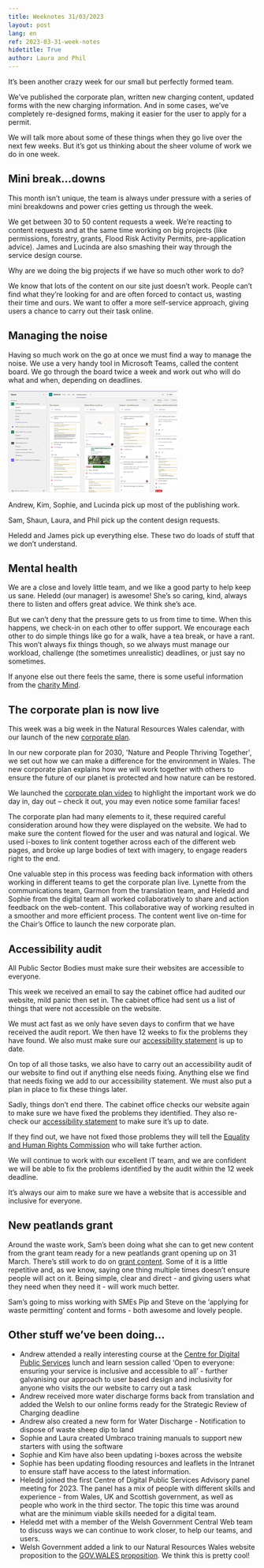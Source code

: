 ```yaml
---
title: Weeknotes 31/03/2023
layout: post
lang: en
ref: 2023-03-31-week-notes
hidetitle: True
author: Laura and Phil
---
```


It’s been another crazy week for our small but perfectly formed team.

We’ve published the corporate plan, written new charging content, updated forms with the new charging information. And in some cases, we’ve completely re-designed forms, making it easier for the user to apply for a permit.

We will talk more about some of these things when they go live over the next few weeks. But it’s got us thinking about the sheer volume of work we do in one week. 

## Mini break…downs

This month isn’t unique, the team is always under pressure with a series of mini breakdowns and power cries getting us through the week. 

We get between 30 to 50 content requests a week. We’re reacting to content requests and at the same time working on big projects (like permissions, forestry, grants, Flood Risk Activity Permits, pre-application advice). James and Lucinda are also smashing their way through the service design course.

Why are we doing the big projects if we have so much other work to do?

We know that lots of the content on our site just doesn’t work. People can’t find what they’re looking for and are often forced to contact us, wasting their time and ours. We want to offer a more self-service approach, giving users a chance to carry out their task online.

## Managing the noise

Having so much work on the go at once we must find a way to manage the noise. We use a very handy tool in Microsoft Teams, called the content board. We go through the board twice a week and work out who will do what and when, depending on deadlines.

![alt text](https://github.com/nrw-digital/week-notes/blob/ae6f9483dffc01638cd7e244bcc6253f89742599/images/31032023-001.png?raw=true)

Andrew, Kim, Sophie, and Lucinda pick up most of the publishing work.

Sam, Shaun, Laura, and Phil pick up the content design requests.

Heledd and James pick up everything else. These two do loads of stuff that we don’t understand.

## Mental health

We are a close and lovely little team, and we like a good party to help keep us sane. Heledd (our manager) is awesome! She’s so caring, kind, always there to listen and offers great advice. We think she’s ace.

But we can’t deny that the pressure gets to us from time to time. When this happens, we check-in on each other to offer support. We encourage each other to do simple things like go for a walk, have a tea break, or have a rant. This won’t always fix things though, so we always must manage our workload, challenge (the sometimes unrealistic) deadlines, or just say no sometimes.

If anyone else out there feels the same, there is some useful information from the [charity Mind](https://www.mind.org.uk/workplace/mental-health-at-work).

## The corporate plan is now live

This week was a big week in the Natural Resources Wales calendar, with our launch of the new [corporate plan](https://naturalresources.wales/about-us/corporate-information/our-corporate-plan-to-2030-nature-and-people-thriving-together/?lang=en).

In our new corporate plan for 2030, 'Nature and People Thriving Together', we set out how we can make a difference for the environment in Wales. The new corporate plan explains how we will work together with others to ensure the future of our planet is protected and how nature can be restored.

We launched the [corporate plan video](https://www.youtube.com/watch?v=Impl3kCIzRY) to highlight the important work we do day in, day out – check it out, you may even notice some familiar faces!

The corporate plan had many elements to it, these required careful consideration around how they were displayed on the website. We had to make sure the content flowed for the user and was natural and logical. We used i-boxes to link content together across each of the different web pages, and broke up large bodies of text with imagery, to engage readers right to the end.

One valuable step in this process was feeding back information with others working in different teams to get the corporate plan live. Lynette from the communications team, Garmon from the translation team, and Heledd and Sophie from the digital team all worked collaboratively to share and action feedback on the web-content. This collaborative way of working resulted in a smoother and more efficient process. The content went live on-time for the Chair’s Office to launch the new corporate plan.

## Accessibility audit

All Public Sector Bodies must make sure their websites are accessible to everyone.

This week we received an email to say the cabinet office had audited our website, mild panic then set in. The cabinet office had sent us a list of things that were not accessible on the website.

We must act fast as we only have seven days to confirm that we have received the audit report. We then have 12 weeks to fix the problems they have found. We also must make sure our [accessibility statement](https://naturalresources.wales/footer-links/accessibility/?lang=en) is up to date.

On top of all those tasks, we also have to carry out an accessibility audit of our website to find out if anything else needs fixing. Anything else we find that needs fixing we add to our accessibility statement. We must also put a plan in place to fix these things later.

Sadly, things don’t end there. The cabinet office checks our website again to make sure we have fixed the problems they identified. They also re-check our [accessibility statement](https://naturalresources.wales/footer-links/accessibility/?lang=en) to make sure it’s up to date.

If they find out, we have not fixed those problems they will tell the [Equality and Human Rights Commission](https://www.equalityhumanrights.com/en) who will take further action.

We will continue to work with our excellent IT team, and we are confident we will be able to fix the problems identified by the audit within the 12 week deadline. 

It’s always our aim to make sure we have a website that is accessible and inclusive for everyone. 

## New peatlands grant

Around the waste work, Sam’s been doing what she can to get new content from the grant team ready for a new peatlands grant opening up on 31 March. There’s still work to do on [grant content](https://naturalresources.wales/about-us/grants-and-funding/?lang=en). Some of it is a little repetitive and, as we know, saying one thing multiple times doesn’t ensure people will act on it. Being simple, clear and direct - and giving users what they need when they need it - will work much better. 

Sam’s going to miss working with SMEs Pip and Steve on the ‘applying for waste permitting’ content and forms - both awesome and lovely people.

## Other stuff we’ve been doing…

+ Andrew attended a really interesting course at the [Centre for Digital Public Services](https://digitalpublicservices.gov.wales/knowledge-sharing/lunch-and-learn/) lunch and learn session called ‘Open to everyone: ensuring your service is inclusive and accessible to all’ - further galvanising our approach to user based design and inclusivity for anyone who visits the our website to carry out a task
+ Andrew received more water discharge forms back from translation and added the Welsh to our online forms ready for the Strategic Review of Charging deadline
+ Andrew also created a new form for Water Discharge - Notification to dispose of waste sheep dip to land
+ Sophie and Laura created Umbraco training manuals to support new starters with using the software
+ Sophie and Kim have also been updating i-boxes across the website
+ Sophie has been updating flooding resources and leaflets in the Intranet to ensure staff have access to the latest information.
+ Heledd joined the first Centre of Digital Public Services Advisory panel meeting for 2023. The panel has a mix of people with different skills and experience - from Wales, UK and Scottish government, as well as people who work in the third sector. The topic this time was around what are the minimum viable skills needed for a digital team.
+ Heledd met with a member of the Welsh Government Central Web team to discuss ways we can continue to work closer, to help our teams, and users. 
+ Welsh Government added a link to our Natural Resources Wales website proposition to the [GOV.WALES proposition](https://www.gov.wales/gov-wales-proposition). We think this is pretty cool!
